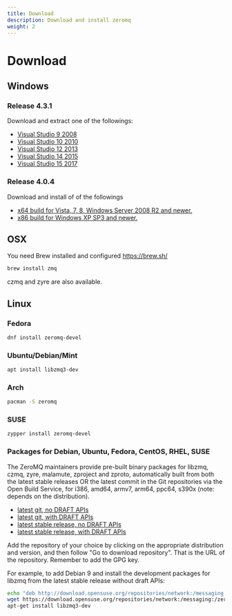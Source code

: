 ```yaml
---
title: Download
description: Download and install zeromq
weight: 2
---
```


# Download

## Windows

### Release 4.3.1

Download and extract one of the followings:

* [Visual Studio 9 2008](https://dl.bintray.com/zeromq/generic/libzmq-v90-4_3_1.zip)
* [Visual Studio 10 2010](https://dl.bintray.com/zeromq/generic/libzmq-v100-4_3_1.zip)
* [Visual Studio 12 2013](https://dl.bintray.com/zeromq/generic/libzmq-v120-4_3_1.zip)
* [Visual Studio 14 2015](https://dl.bintray.com/zeromq/generic/libzmq-v140-4_3_1.zip)
* [Visual Studio 15 2017](https://dl.bintray.com/zeromq/generic/libzmq-v141-4_3_1.zip)

### Release 4.0.4

Download and install of of the followings

* [x64 build for Vista, 7, 8, Windows Server 2008 R2 and newer.](http://miru.hk/archive/ZeroMQ-4.0.4~miru1.0-x64.exe)
* [x86 build for Windows XP SP3 and newer.](http://miru.hk/archive/ZeroMQ-4.0.4~miru1.0-x86.exe)

## OSX

You need Brew installed and configured https://brew.sh/

```bash
brew install zmq
```

czmq and zyre are also available.

## Linux

### Fedora

```bash
dnf install zeromq-devel
```

### Ubuntu/Debian/Mint

```bash
apt install libzmq3-dev
```

### Arch

```bash
pacman -S zeromq
```

### SUSE

```bash
zypper install zeromq-devel
```

### Packages for Debian, Ubuntu, Fedora, CentOS, RHEL, SUSE

The ZeroMQ maintainers provide pre-built binary packages for libzmq, czmq, zyre, malamute, zproject and zproto, automatically built from both the latest stable releases OR the latest commit in the Git repositories via the Open Build Service, for i386, amd64, armv7, arm64, ppc64, s390x (note: depends on the distribution).

* [latest git, no DRAFT APIs](https://build.opensuse.org/project/show/network:messaging:zeromq:git-stable)
* [latest git, with DRAFT APIs](https://build.opensuse.org/project/show/network:messaging:zeromq:git-draft)
* [latest stable release, no DRAFT APIs](https://build.opensuse.org/project/show/network:messaging:zeromq:release-stable)
* [latest stable release, with DRAFT APIs](https://build.opensuse.org/project/show/network:messaging:zeromq:release-draft)

Add the repository of your choice by clicking on the appropriate distribution and version, and then follow "Go to download repository". That is the URL of the repository. Remember to add the GPG key.

For example, to add Debian 9 and install the development packages for libzmq from the latest stable release without draft APIs:

```bash
echo "deb http://download.opensuse.org/repositories/network:/messaging:/zeromq:/release-stable/Debian_9.0/ ./" >> /etc/apt/sources.list
wget https://download.opensuse.org/repositories/network:/messaging:/zeromq:/release-stable/Debian_9.0/Release.key -O- | sudo apt-key add
apt-get install libzmq3-dev
```